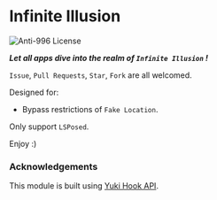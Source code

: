 # Infinite Illusion

![Anti-996 License](https://img.shields.io/badge/license-Anti--996%20License-blue)

***Let all apps dive into the realm of `Infinite Illusion` !***

`Issue`, `Pull Requests`, `Star`, `Fork` are all welcomed.

Designed for:

- Bypass restrictions of `Fake Location`.

Only support `LSPosed`.

Enjoy :)

### Acknowledgements

This module is built using [Yuki Hook API](https://github.com/fankes/YukiHookAPI).
